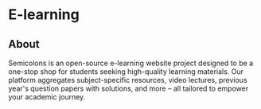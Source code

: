 # E-learning

## About
Semicolons is an open-source e-learning website project designed to be a one-stop shop for students seeking high-quality learning materials. Our platform aggregates subject-specific resources, video lectures, previous year's question papers with solutions, and more – all tailored to empower your academic journey.
